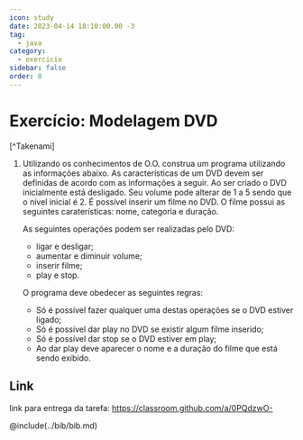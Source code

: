 ```yaml
---
icon: study
date: 2023-04-14 18:10:00.00 -3
tag:
  - java
category:
  - exercicio
sidebar: false
order: 8
---
```


# Exercício: Modelagem DVD

[^Takenami]


1. Utilizando os conhecimentos de O.O. construa um programa utilizando as informações abaixo. As características de um DVD devem ser definidas de acordo com as informações a seguir. Ao ser criado o DVD inicialmente está desligado. Seu volume pode alterar de 1 a 5 sendo que o nível inicial é 2. É possível inserir um filme no DVD. O filme possui as seguintes caraterísticas: nome, categoria e duração. 

    As seguintes operações podem ser realizadas pelo DVD:
    - ligar e desligar;
    - aumentar e diminuir volume;
    - inserir filme;
    - play e stop.

    O programa deve obedecer as seguintes regras:
    - Só é possível fazer qualquer uma destas operações se o DVD estiver ligado;
    - Só é possível dar play no DVD se existir algum filme inserido;
    - Só é possível dar stop se o DVD estiver em play;
    - Ao dar play deve aparecer o nome e a duração do filme que está sendo exibido.

## Link

link para entrega da tarefa: https://classroom.github.com/a/0PQdzwO-

@include(../bib/bib.md)